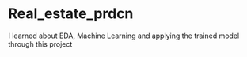 # Real_estate_prdcn
I learned about EDA, Machine Learning and applying the trained model through this project
